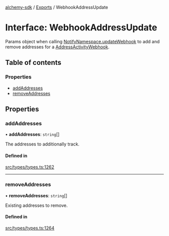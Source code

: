 [alchemy-sdk](../README.md) / [Exports](../modules.md) / WebhookAddressUpdate

# Interface: WebhookAddressUpdate

Params object when calling [NotifyNamespace.updateWebhook](../classes/NotifyNamespace.md#updatewebhook) to add and
remove addresses for a [AddressActivityWebhook](AddressActivityWebhook.md).

## Table of contents

### Properties

- [addAddresses](WebhookAddressUpdate.md#addaddresses)
- [removeAddresses](WebhookAddressUpdate.md#removeaddresses)

## Properties

### addAddresses

• **addAddresses**: `string`[]

The addresses to additionally track.

#### Defined in

[src/types/types.ts:1262](https://github.com/alchemyplatform/alchemy-sdk-js/blob/311be54/src/types/types.ts#L1262)

___

### removeAddresses

• **removeAddresses**: `string`[]

Existing addresses to remove.

#### Defined in

[src/types/types.ts:1264](https://github.com/alchemyplatform/alchemy-sdk-js/blob/311be54/src/types/types.ts#L1264)
